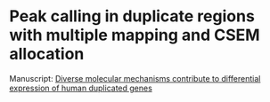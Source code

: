 # Peak calling in duplicate regions with multiple mapping and CSEM allocation

Manuscript: [Diverse molecular mechanisms contribute to differential expression of human duplicated genes](https://www.biorxiv.org/content/10.1101/2020.11.27.401752v1)
